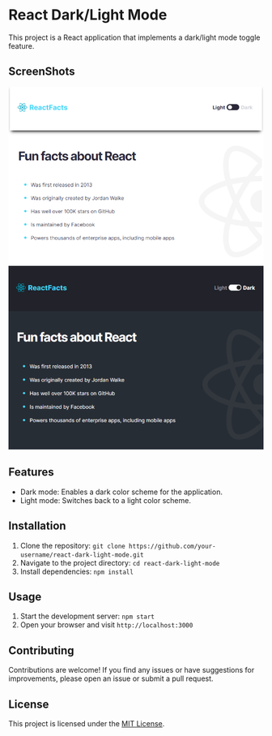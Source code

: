 # React Dark/Light Mode

This project is a React application that implements a dark/light mode toggle feature.

## ScreenShots

<div align="center">
  <img src='/src/Images/mainAPPLight.png' alt='Main APP' />
</div>

<div align="center">
  <img src='/src/Images/mainAPPDark.png' alt='Main APP' />
</div>

## Features

- Dark mode: Enables a dark color scheme for the application.
- Light mode: Switches back to a light color scheme.

## Installation

1. Clone the repository: `git clone https://github.com/your-username/react-dark-light-mode.git`
2. Navigate to the project directory: `cd react-dark-light-mode`
3. Install dependencies: `npm install`

## Usage

1. Start the development server: `npm start`
2. Open your browser and visit `http://localhost:3000`

## Contributing

Contributions are welcome! If you find any issues or have suggestions for improvements, please open an issue or submit a pull request.

## License

This project is licensed under the [MIT License](LICENSE).
